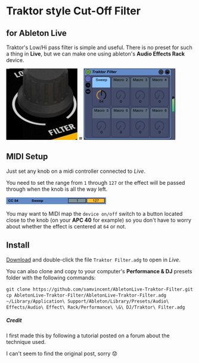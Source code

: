 # Traktor style Cut-Off Filter
## for Ableton Live

Traktor's Low/Hi pass filter is simple and useful. There is no preset for such a thing in **Live**, but we can make one using ableton's **Audio Effects Rack** device.

![S4 filter](https://github.com/samvincent/AbletonLive-Traktor-Filter/raw/master/support/S4-filter.png) **≈** ![Traktor Filter view](https://github.com/samvincent/AbletonLive-Traktor-Filter/raw/master/support/TraktorFilter-view.png)

## MIDI Setup
Just set any knob on a midi controller connected to *Live*.

You need to set the range from `1` through `127` or the effect will be passed through when the knob is all the way left.

![MIDI Setup](https://github.com/samvincent/AbletonLive-Traktor-Filter/raw/master/support/midi-setup.png)

You may want to MIDI map the `device on/off` switch to a button located close to the knob (on your **APC 40** for example) so you don't have to worry about whether the effect is centered at `64` or not.

## Install

[Download](https://github.com/samvincent/AbletonLive-Traktor-Filter/raw/master/Traktor%20Filter.adg) and double-click the file `Traktor Filter.adg` to open in *Live*.

You can also clone and copy to your computer's **Performance & DJ** presets folder with the following commands:

	git clone https://github.com/samvincent/AbletonLive-Traktor-Filter.git
	cp AbletonLive-Traktor-Filter/AbletonLive-Traktor-Filter.adg ~/Library/Application\ Support/Ableton/Library/Presets/Audio\ Effects/Audio\ Effect\ Rack/Performance\ \&\ DJ/Traktor\ Filter.adg

##### Credit

I first made this by following a tutorial posted on a forum about the technique used.

I can't seem to find the original post, sorry :worried:
